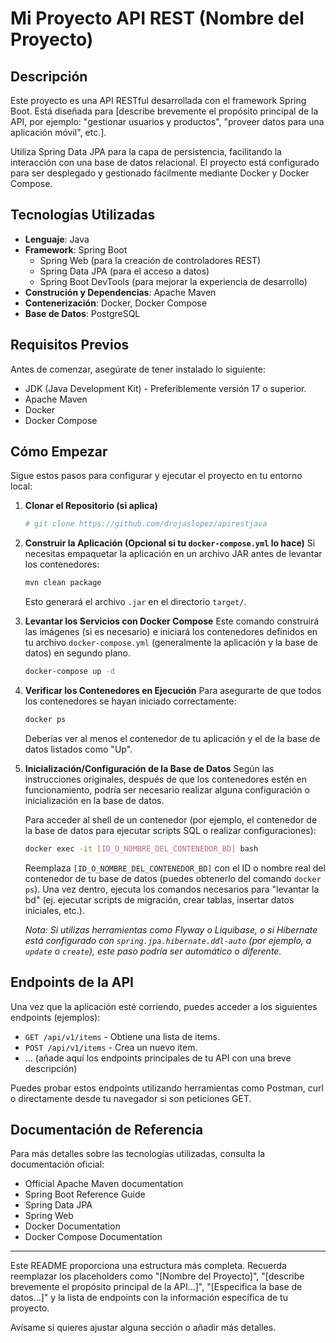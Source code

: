 # Mi Proyecto API REST (Nombre del Proyecto)

## Descripción

Este proyecto es una API RESTful desarrollada con el framework Spring Boot. Está diseñada para [describe brevemente el propósito principal de la API, por ejemplo: "gestionar usuarios y productos", "proveer datos para una aplicación móvil", etc.].

Utiliza Spring Data JPA para la capa de persistencia, facilitando la interacción con una base de datos relacional. El proyecto está configurado para ser desplegado y gestionado fácilmente mediante Docker y Docker Compose.

## Tecnologías Utilizadas

*   **Lenguaje**: Java
*   **Framework**: Spring Boot
    *   Spring Web (para la creación de controladores REST)
    *   Spring Data JPA (para el acceso a datos)
    *   Spring Boot DevTools (para mejorar la experiencia de desarrollo)
*   **Construción y Dependencias**: Apache Maven
*   **Contenerización**: Docker, Docker Compose
*   **Base de Datos**: PostgreSQL

## Requisitos Previos

Antes de comenzar, asegúrate de tener instalado lo siguiente:

*   JDK (Java Development Kit) - Preferiblemente versión 17 o superior.
*   Apache Maven
*   Docker
*   Docker Compose

## Cómo Empezar

Sigue estos pasos para configurar y ejecutar el proyecto en tu entorno local:

1.  **Clonar el Repositorio (si aplica)**
    ```bash
    # git clone https://github.com/drojaslopez/apirestjava
    ```

2.  **Construir la Aplicación (Opcional si tu `docker-compose.yml` lo hace)**
    Si necesitas empaquetar la aplicación en un archivo JAR antes de levantar los contenedores:
    ```bash
    mvn clean package
    ```
    Esto generará el archivo `.jar` en el directorio `target/`.

3.  **Levantar los Servicios con Docker Compose**
    Este comando construirá las imágenes (si es necesario) e iniciará los contenedores definidos en tu archivo `docker-compose.yml` (generalmente la aplicación y la base de datos) en segundo plano.
    ```bash
    docker-compose up -d
    ```

4.  **Verificar los Contenedores en Ejecución**
    Para asegurarte de que todos los contenedores se hayan iniciado correctamente:
    ```bash
    docker ps
    ```
    Deberías ver al menos el contenedor de tu aplicación y el de la base de datos listados como "Up".

5.  **Inicialización/Configuración de la Base de Datos**
    Según las instrucciones originales, después de que los contenedores estén en funcionamiento, podría ser necesario realizar alguna configuración o inicialización en la base de datos.

    Para acceder al shell de un contenedor (por ejemplo, el contenedor de la base de datos para ejecutar scripts SQL o realizar configuraciones):
    ```bash
    docker exec -it [ID_O_NOMBRE_DEL_CONTENEDOR_BD] bash
    ```
    Reemplaza `[ID_O_NOMBRE_DEL_CONTENEDOR_BD]` con el ID o nombre real del contenedor de tu base de datos (puedes obtenerlo del comando `docker ps`). Una vez dentro, ejecuta los comandos necesarios para "levantar la bd" (ej. ejecutar scripts de migración, crear tablas, insertar datos iniciales, etc.).

    *Nota: Si utilizas herramientas como Flyway o Liquibase, o si Hibernate está configurado con `spring.jpa.hibernate.ddl-auto` (por ejemplo, a `update` o `create`), este paso podría ser automático o diferente.*

## Endpoints de la API

Una vez que la aplicación esté corriendo, puedes acceder a los siguientes endpoints (ejemplos):

*   `GET /api/v1/items` - Obtiene una lista de items.
*   `POST /api/v1/items` - Crea un nuevo item.
*   ... (añade aquí los endpoints principales de tu API con una breve descripción)

Puedes probar estos endpoints utilizando herramientas como Postman, curl o directamente desde tu navegador si son peticiones GET.

## Documentación de Referencia

Para más detalles sobre las tecnologías utilizadas, consulta la documentación oficial:

*   Official Apache Maven documentation
*   Spring Boot Reference Guide
*   Spring Data JPA
*   Spring Web
*   Docker Documentation
*   Docker Compose Documentation

---

Este README proporciona una estructura más completa. Recuerda reemplazar los placeholders como "[Nombre del Proyecto]", "[describe brevemente el propósito principal de la API...]", "[Especifica la base de datos...]" y la lista de endpoints con la información específica de tu proyecto.

Avísame si quieres ajustar alguna sección o añadir más detalles.
